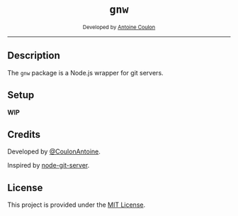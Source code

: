 <h1 align="center"><code>gnw</code></h1>

<div align="center">
	<sub>Developed by <a href="https://antoinecoulon.com/">Antoine Coulon</a></sub>
</div>

---

## Description

The `gnw` package is a Node.js wrapper for git servers.

## Setup

**WIP**

## Credits

Developed by [@CoulonAntoine](https://github.com/CoulonAntoine).

Inspired by [node-git-server](https://github.com/gabrielcsapo/node-git-server).

## License

This project is provided under the [MIT License](/LICENSE).